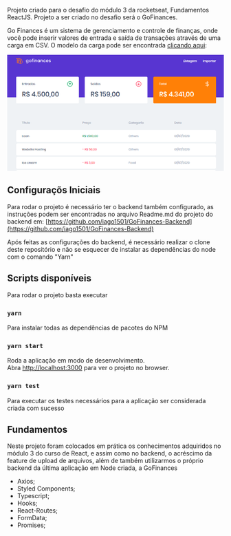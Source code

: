 Projeto criado para o desafio do módulo 3 da rocketseat, Fundamentos ReactJS.
Projeto a ser criado no desafio será o GoFinances.

Go Finances é um sistema de gerenciamento e controle de finanças, onde você pode inserir
valores de entrada e saída de transações através de uma carga em CSV.
O modelo da carga pode ser encontrada [clicando aqui](https://github.com/iago1501/GoFinances-Backend/blob/master/src/database/template.csv):

![Homepage](./public/home.png)

## Configuraçõs Iniciais

Para rodar o projeto é necessário ter o backend também configurado, as instruções podem ser encontradas no arquivo Readme.md do projeto do backend em:
[https://github.com/iago1501/GoFinances-Backend](https://github.com/iago1501/GoFinances-Backend)

Após feitas as configurações do backend, é necessário realizar o clone deste repositório e não se esquecer de instalar as dependências do node com o comando "Yarn"

## Scripts disponíveis

Para rodar o projeto basta executar

### `yarn`

Para instalar todas as dependências de pacotes do NPM

### `yarn start`

Roda a aplicação em modo de desenvolvimento.<br />
Abra [http://localhost:3000](http://localhost:3000) para ver o projeto no browser.

### `yarn test`

Para executar os testes necessários para a aplicação ser considerada criada com sucesso

## Fundamentos

Neste projeto foram colocados em prática os conhecimentos adquiridos no módulo 3 do curso de React, e assim como no backend, o acréscimo da feature de upload de arquivos, além de também utilizarmos o próprio backend da última aplicação em Node criada, a GoFinances

- Axios;
- Styled Components;
- Typescript;
- Hooks;
- React-Routes;
- FormData;
- Promises;
